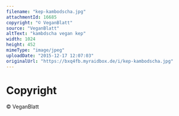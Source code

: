 ```yaml
---
filename: "kep-kambodscha.jpg"
attachmentId: 16685
copyright: "© VeganBlatt"
source: "VeganBlatt"
altText: "kambdscha vegan kep"
width: 1024
height: 452
mimeType: "image/jpeg"
uploadDate: "2015-12-17 12:07:03"
originalUrl: "https://bxq4fb.myraidbox.de/i/kep-kambodscha.jpg"
---
```


# Copyright

© VeganBlatt
